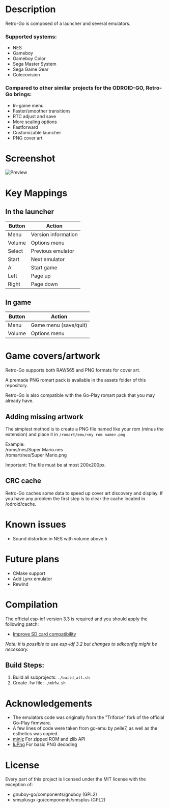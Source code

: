 # Description
Retro-Go is composed of a launcher and several emulators.

### Supported systems:
- NES
- Gameboy
- Gameboy Color
- Sega Master System
- Sega Game Gear
- Colecovision

### Compared to other similar projects for the ODROID-GO, Retro-Go brings:
- In-game menu
- Faster/smoother transitions
- RTC adjust and save
- More scaling options
- Fastforward
- Customizable launcher
- PNG cover art

# Screenshot
![Preview](https://raw.githubusercontent.com/ducalex/retro-go/master/assets/screenshot.jpg)

# Key Mappings

## In the launcher
| Button  | Action |
| ------- | ------ |
| Menu    | Version information  |
| Volume  | Options menu  |
| Select  | Previous emulator |
| Start   | Next emulator |
| A       | Start game |
| Left    | Page up |
| Right   | Page down |

## In game
| Button  | Action |
| ------- | ------ |
| Menu    | Game menu (save/quit)  |
| Volume  | Options menu  |


# Game covers/artwork
Retro-Go supports both RAW565 and PNG formats for cover art.

A premade PNG romart pack is available in the assets folder of this repository.

Retro-Go is also compatible with the Go-Play romart pack that you may already have.


## Adding missing artwork
The simplest method is to create a PNG file named like your rom (minus the extension) and place it in `/romart/emu/<my rom name>.png`

Example:  
/roms/nes/Super Mario.nes  
/romart/nes/Super Mario.png  

Important: The file must be at most 200x200px.

## CRC cache
Retro-Go caches some data to speed up cover art discovery and display.
If you have any problem the first step is to clear the cache located in /odroid/cache.


# Known issues
- Sound distortion in NES with volume above 5


# Future plans
- CMake support
- Add Lynx emulator
- Rewind


# Compilation
The official esp-idf version 3.3 is required and you should apply the following patch:

- [Improve SD card compatibility](https://github.com/OtherCrashOverride/esp-idf/commit/a83e557538a033e25c376eedac79663c9b7b75da)

_Note: It is possible to use esp-idf 3.2 but changes to sdkconfig might be necessary._

## Build Steps:
1. Build all subprojects: `./build_all.sh`
2. Create .fw file: `./mkfw.sh`


# Acknowledgements
- The emulators code was originally from the "Triforce" fork of the official Go-Play firmware.
- A few lines of code were taken from go-emu by pelle7, as well as the esthetics was copied.
- [miniz](https://github.com/richgel999/miniz) For zipped ROM and zlib API
- [luPng](https://github.com/jansol/LuPng) For basic PNG decoding


# License
Every part of this project is licensed under the MIT license with the exception of:
- gnuboy-go/components/gnuboy (GPL2)
- smsplusgx-go/components/smsplus (GPL2)
